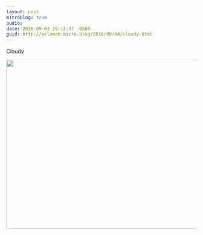 ```yaml
---
layout: post
microblog: true
audio: 
date: 2016-09-03 19:12:37 -0500
guid: http://aclaman.micro.blog/2016/09/04/cloudy.html
---
```

Cloudy

<img src="http://micro.alexclaman.com/uploads/2018/67e5517da0.jpg" width="600" height="449" />
